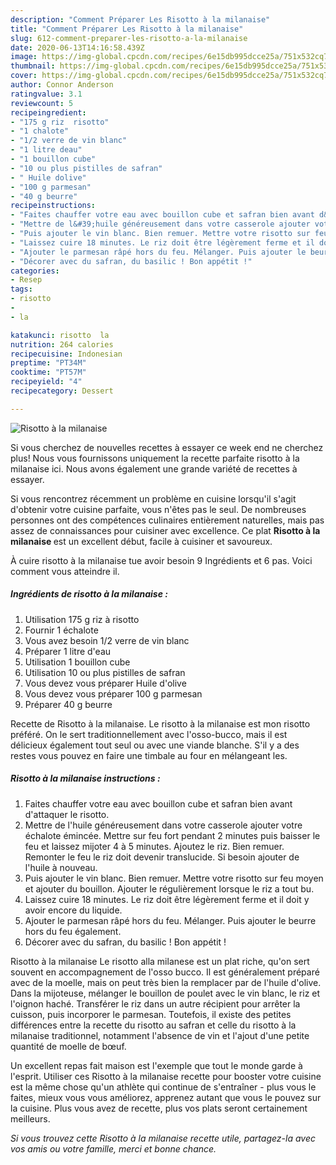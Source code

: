 ```yaml
---
description: "Comment Préparer Les Risotto à la milanaise"
title: "Comment Préparer Les Risotto à la milanaise"
slug: 612-comment-preparer-les-risotto-a-la-milanaise
date: 2020-06-13T14:16:58.439Z
image: https://img-global.cpcdn.com/recipes/6e15db995dcce25a/751x532cq70/risotto-a-la-milanaise-photo-principale-de-la-recette.jpg
thumbnail: https://img-global.cpcdn.com/recipes/6e15db995dcce25a/751x532cq70/risotto-a-la-milanaise-photo-principale-de-la-recette.jpg
cover: https://img-global.cpcdn.com/recipes/6e15db995dcce25a/751x532cq70/risotto-a-la-milanaise-photo-principale-de-la-recette.jpg
author: Connor Anderson
ratingvalue: 3.1
reviewcount: 5
recipeingredient:
- "175 g riz  risotto"
- "1 chalote"
- "1/2 verre de vin blanc"
- "1 litre deau"
- "1 bouillon cube"
- "10 ou plus pistilles de safran"
- " Huile dolive"
- "100 g parmesan"
- "40 g beurre"
recipeinstructions:
- "Faites chauffer votre eau avec bouillon cube et safran bien avant d&#39;attaquer le risotto."
- "Mettre de l&#39;huile généreusement dans votre casserole ajouter votre échalote émincée. Mettre sur feu fort pendant 2 minutes puis baisser le feu et laissez mijoter 4 à 5 minutes. Ajoutez le riz. Bien remuer. Remonter le feu le riz doit devenir translucide. Si besoin ajouter de l&#39;huile à nouveau."
- "Puis ajouter le vin blanc. Bien remuer. Mettre votre risotto sur feu moyen et ajouter du bouillon. Ajouter le régulièrement lorsque le riz a tout bu."
- "Laissez cuire 18 minutes. Le riz doit être légèrement ferme et il doit y avoir encore du liquide."
- "Ajouter le parmesan râpé hors du feu. Mélanger. Puis ajouter le beurre hors du feu également."
- "Décorer avec du safran, du basilic ! Bon appétit !"
categories:
- Resep
tags:
- risotto
- 
- la

katakunci: risotto  la 
nutrition: 264 calories
recipecuisine: Indonesian
preptime: "PT34M"
cooktime: "PT57M"
recipeyield: "4"
recipecategory: Dessert

---
```



![Risotto à la milanaise](https://img-global.cpcdn.com/recipes/6e15db995dcce25a/751x532cq70/risotto-a-la-milanaise-photo-principale-de-la-recette.jpg)

Si vous cherchez de nouvelles recettes à essayer ce week end ne cherchez plus! Nous vous fournissons uniquement la recette parfaite risotto à la milanaise ici. Nous avons également une grande variété de recettes à essayer.

Si vous rencontrez récemment un problème en cuisine lorsqu'il s'agit d'obtenir votre cuisine parfaite, vous n'êtes pas le seul. De nombreuses personnes ont des compétences culinaires entièrement naturelles, mais pas assez de connaissances pour cuisiner avec excellence. Ce plat <strong> Risotto à la milanaise </strong> est un excellent début, facile à cuisiner et savoureux.

<!--inarticleads1-->

À cuire risotto à la milanaise tue avoir besoin 9 Ingrédients et 6 pas. Voici comment vous atteindre il.

##### Ingrédients de risotto à la milanaise :

1. Utilisation 175 g riz à risotto
1. Fournir 1 échalote
1. Vous avez besoin 1/2 verre de vin blanc
1. Préparer 1 litre d&#39;eau
1. Utilisation 1 bouillon cube
1. Utilisation 10 ou plus pistilles de safran
1. Vous devez vous préparer  Huile d&#39;olive
1. Vous devez vous préparer 100 g parmesan
1. Préparer 40 g beurre


Recette de Risotto à la milanaise. Le risotto à la milanaise est mon risotto préféré. On le sert traditionnellement avec l&#39;osso-bucco, mais il est délicieux également tout seul ou avec une viande blanche. S&#39;il y a des restes vous pouvez en faire une timbale au four en mélangeant les. 

<!--inarticleads2-->

##### Risotto à la milanaise instructions :

1. Faites chauffer votre eau avec bouillon cube et safran bien avant d&#39;attaquer le risotto.
1. Mettre de l&#39;huile généreusement dans votre casserole ajouter votre échalote émincée. Mettre sur feu fort pendant 2 minutes puis baisser le feu et laissez mijoter 4 à 5 minutes. Ajoutez le riz. Bien remuer. Remonter le feu le riz doit devenir translucide. Si besoin ajouter de l&#39;huile à nouveau.
1. Puis ajouter le vin blanc. Bien remuer. Mettre votre risotto sur feu moyen et ajouter du bouillon. Ajouter le régulièrement lorsque le riz a tout bu.
1. Laissez cuire 18 minutes. Le riz doit être légèrement ferme et il doit y avoir encore du liquide.
1. Ajouter le parmesan râpé hors du feu. Mélanger. Puis ajouter le beurre hors du feu également.
1. Décorer avec du safran, du basilic ! Bon appétit !


Risotto à la milanaise Le risotto alla milanese est un plat riche, qu&#39;on sert souvent en accompagnement de l&#39;osso bucco. Il est généralement préparé avec de la moelle, mais on peut très bien la remplacer par de l&#39;huile d&#39;olive. Dans la mijoteuse, mélanger le bouillon de poulet avec le vin blanc, le riz et l&#39;oignon haché. Transférer le riz dans un autre récipient pour arrêter la cuisson, puis incorporer le parmesan. Toutefois, il existe des petites différences entre la recette du risotto au safran et celle du risotto à la milanaise traditionnel, notamment l&#39;absence de vin et l&#39;ajout d&#39;une petite quantité de moelle de bœuf. 

<!--inarticleads1-->

<p>
Un excellent repas fait maison est l'exemple que tout le monde garde à l'esprit. Utiliser ces Risotto à la milanaise recette pour booster votre cuisine est la même chose qu'un athlète qui continue de s'entraîner - plus vous le faites, mieux vous vous améliorez, apprenez autant que vous le pouvez sur la cuisine. Plus vous avez de recette, plus vos plats seront certainement meilleurs.
</p>

<p>
<i>Si vous trouvez cette Risotto à la milanaise recette utile, partagez-la avec vos amis ou votre famille, merci et bonne chance.</i>
</p>
